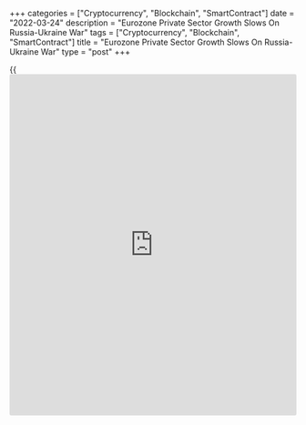 +++
categories = ["Cryptocurrency", "Blockchain", "SmartContract"]
date = "2022-03-24"
description = "Eurozone Private Sector Growth Slows On Russia-Ukraine War"
tags = ["Cryptocurrency", "Blockchain", "SmartContract"]
title = "Eurozone Private Sector Growth Slows On Russia-Ukraine War"
type = "post"
+++

{{<iframe id="large-banner" src="https://www.bounty.group/#slide=14.0" width="100%" height="600" scrolling="no" style="border: 0px solid rgb(216, 221, 230); border-radius: 3px;">}}

Eurozone private sector growth eased in March as the economic impact of
Russia's invasion of Ukraine offset a boost to demand from the further
reopening of the [economy][1] from COVID-19 restrictions, flash survey
results from S&P Global showed on Thursday.

The flash composite output index dropped to 54.5 in March from 55.5 in
February. The score was forecast to fall deeply to 53.9.

The survey data underscore how the Russia-Ukraine war is having an
immediate and material impact on the eurozone economy, and highlights
the risk of the eurozone falling into decline in the second quarter,
Chris Williamson, chief [business][2] economist at S&P Global, said.

The services Purchasing Managers' Index came in at 54.8, down from 55.5
a month ago. The reading was above the economists' forecast of 54.2.

At the same time, the manufacturing PMI declined to a 14-month low of
57.0 from 58.2 in the previous month. The expected reading was 56.0.

The survey showed that firms' costs and average prices charged for goods
and services rose at unprecedented rates as commodity prices surged
higher and supply chain delays hit the highest since last November.

Meanwhile, falling exports led to a renewed cooling of demand and
business confidence sank to the lowest for nearly one-and-a-half years
as companies grew increasingly concerned about the outlook.

By country, France bucked the slowdown trend with business activity
rising at the fastest pace since last July. The flash composite output
index unexpectedly rose to an eight-month high of 56.2 in March from
55.5 in February. The score was forecast to fall to 54.3.

The improved picture at the composite level failed to highlight the wide
sectoral differences. Services output grew at the fastest pace in four
months. Meanwhile, manufacturing production growth slowed notably due to
ongoing supply chain problems and the war in Ukraine.

The services PMI climbed to 57.4 from 55.5 a month ago. The expected
score was 55.0.  
On the other hand, the manufacturing PMI declined to a five-month low of
54.8 from 57.2 in February. The reading was also below the economists'
forecast of 55.0.

Germany's private sector growth eased in March due to the combination of
rising prices, material shortages, geopolitical uncertainty and COVID-
related absences.

The flash composite output index dropped to 54.6 in March from 55.6 in
February but was above the expected score of 53.7.

The services PMI came in at 55.0, down from 55.8 in the previous month.
However, the score was above the economists' forecast of 53.8. Likewise,
the manufacturing PMI fell to 57.6 in March from 58.4 a month ago. The
expected reading was 55.8.

For comments and feedback [contact](https://www.playgroundfx.com/contact/): editorial@rtt[news](https://www.letsplayfx.com/blog/forex-news-website/).com

[Economic News][1]

 **What parts of the world are seeing the best (and worst) economic
performances lately? Click[here][3] to check out our [Econ Scorecard][3]
and find out! See up-to-the-moment [ranking](https://www.playgroundfx.com/blog/crypto-exchange-ranking/)s for the best and worst
performers in [GDP][3], [unemployment rate][4], [inflation][5] and much
more.**

   1. www.rtt[news](https://www.letsplayfx.com/blog/forex-news-website/).com/Content/EconomicNews.aspx
   2. www.rtt[news](https://www.letsplayfx.com/blog/forex-news-website/).com/Content/Business.aspx
   3. www.rtt[news](https://www.letsplayfx.com/blog/forex-news-website/).com/economic-scorecard/world-rank/GDP/highest-performance.aspx
   4. www.rtt[news](https://www.letsplayfx.com/blog/forex-news-website/).com/economic-scorecard/world-rank/unemployment-rate/lowest-performance.aspx
   5. www.rtt[news](https://www.letsplayfx.com/blog/forex-news-website/).com/economic-scorecard/world-rank/CPI/highest-performance.aspx